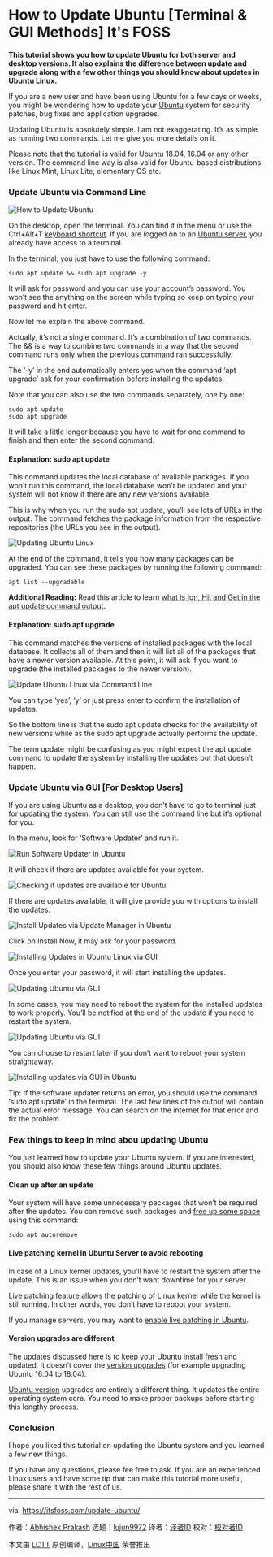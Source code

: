 [#]: collector: (lujun9972)
[#]: translator: ( )
[#]: reviewer: ( )
[#]: publisher: ( )
[#]: url: ( )
[#]: subject: (How to Update Ubuntu [Terminal & GUI Methods] It's FOSS)
[#]: via: (https://itsfoss.com/update-ubuntu/)
[#]: author: (Abhishek Prakash https://itsfoss.com/author/abhishek/)

How to Update Ubuntu [Terminal & GUI Methods] It's FOSS
======

**This tutorial shows you how to update Ubuntu for both server and desktop versions. It also explains the difference between update and upgrade along with a few other things you should know about updates in Ubuntu Linux.**

If you are a new user and have been using Ubuntu for a few days or weeks, you might be wondering how to update your [Ubuntu][1] system for security patches, bug fixes and application upgrades.

Updating Ubuntu is absolutely simple. I am not exaggerating. It’s as simple as running two commands. Let me give you more details on it.

Please note that the tutorial is valid for Ubuntu 18.04, 16.04 or any other version. The command line way is also valid for Ubuntu-based distributions like Linux Mint, Linux Lite, elementary OS etc.

### Update Ubuntu via Command Line

![How to Update Ubuntu][2]

On the desktop, open the terminal. You can find it in the menu or use the Ctrl+Alt+T [keyboard shortcut][3]. If you are logged on to an [Ubuntu server][4], you already have access to a terminal.

In the terminal, you just have to use the following command:

```
sudo apt update && sudo apt upgrade -y
```

It will ask for password and you can use your account’s password. You won’t see the anything on the screen while typing so keep on typing your password and hit enter.

Now let me explain the above command.

Actually, it’s not a single command. It’s a combination of two commands. The && is a way to combine two commands in a way that the second command runs only when the previous command ran successfully.

The ‘-y’ in the end automatically enters yes when the command ‘apt upgrade’ ask for your confirmation before installing the updates.

Note that you can also use the two commands separately, one by one:

```
sudo apt update
sudo apt upgrade
```

It will take a little longer because you have to wait for one command to finish and then enter the second command.

#### Explanation: sudo apt update

This command updates the local database of available packages. If you won’t run this command, the local database won’t be updated and your system will not know if there are any new versions available.

This is why when you run the sudo apt update, you’ll see lots of URLs in the output. The command fetches the package information from the respective repositories (the URLs you see in the output).

![Updating Ubuntu Linux][5]

At the end of the command, it tells you how many packages can be upgraded. You can see these packages by running the following command:

```
apt list --upgradable
```

**Additional Reading:** Read this article to learn [what is Ign, Hit and Get in the apt update command output][6].

#### Explanation: sudo apt upgrade

This command matches the versions of installed packages with the local database. It collects all of them and then it will list all of the packages that have a newer version available. At this point, it will ask if you want to upgrade (the installed packages to the newer version).

![Update Ubuntu Linux via Command Line][7]

You can type ‘yes’, ‘y’ or just press enter to confirm the installation of updates.

So the bottom line is that the sudo apt update checks for the availability of new versions while as the sudo apt upgrade actually performs the update.

The term update might be confusing as you might expect the apt update command to update the system by installing the updates but that doesn’t happen.

### Update Ubuntu via GUI [For Desktop Users]

If you are using Ubuntu as a desktop, you don’t have to go to terminal just for updating the system. You can still use the command line but it’s optional for you.

In the menu, look for ‘Software Updater’ and run it.

![Run Software Updater in Ubuntu][8]

It will check if there are updates available for your system.

![Checking if updates are available for Ubuntu][9]

If there are updates available, it will give provide you with options to install the updates.

![Install Updates via Update Manager in Ubuntu][10]

Click on Install Now, it may ask for your password.

![Installing Updates in Ubuntu Linux via GUI][11]

Once you enter your password, it will start installing the updates.

![Updating Ubuntu via GUI][12]

In some cases, you may need to reboot the system for the installed updates to work properly. You’ll be notified at the end of the update if you need to restart the system.

![Updating Ubuntu via GUI][12]

You can choose to restart later if you don’t want to reboot your system straightaway.

![Installing updates via GUI in Ubuntu][13]

Tip: If the software updater returns an error, you should use the command ‘sudo apt update’ in the terminal. The last few lines of the output will contain the actual error message. You can search on the internet for that error and fix the problem.

### Few things to keep in mind abou updating Ubuntu

You just learned how to update your Ubuntu system. If you are interested, you should also know these few things around Ubuntu updates.

#### Clean up after an update

Your system will have some unnecessary packages that won’t be required after the updates. You can remove such packages and [free up some space][14] using this command:

```
sudo apt autoremove
```

####  Live patching kernel in Ubuntu Server to avoid rebooting

In case of a Linux kernel updates, you’ll have to restart the system after the update. This is an issue when you don’t want downtime for your server.

[Live patching][15] feature allows the patching of Linux kernel while the kernel is still running. In other words, you don’t have to reboot your system.

If you manage servers, you may want to [enable live patching in Ubuntu][16].

#### Version upgrades are different

The updates discussed here is to keep your Ubuntu install fresh and updated. It doesn’t cover the [version upgrades][17] (for example upgrading Ubuntu 16.04 to 18.04).

[Ubuntu version][18] upgrades are entirely a different thing. It updates the entire operating system core. You need to make proper backups before starting this lengthy process.

### Conclusion

I hope you liked this tutorial on updating the Ubuntu system and you learned a few new things.

If you have any questions, please fee free to ask. If you are an experienced Linux users and have some tip that can make this tutorial more useful, please share it with the rest of us.

--------------------------------------------------------------------------------

via: https://itsfoss.com/update-ubuntu/

作者：[Abhishek Prakash][a]
选题：[lujun9972][b]
译者：[译者ID](https://github.com/译者ID)
校对：[校对者ID](https://github.com/校对者ID)

本文由 [LCTT](https://github.com/LCTT/TranslateProject) 原创编译，[Linux中国](https://linux.cn/) 荣誉推出

[a]: https://itsfoss.com/author/abhishek/
[b]: https://github.com/lujun9972
[1]: https://www.ubuntu.com/
[2]: https://i1.wp.com/itsfoss.com/wp-content/uploads/2018/12/how-to-update-ubuntu.png?resize=800%2C450&ssl=1
[3]: https://itsfoss.com/ubuntu-shortcuts/
[4]: https://www.ubuntu.com/download/server
[5]: https://i0.wp.com/itsfoss.com/wp-content/uploads/2018/12/update-ubunt-1.jpeg?resize=800%2C357&ssl=1
[6]: https://itsfoss.com/apt-get-linux-guide/
[7]: https://i2.wp.com/itsfoss.com/wp-content/uploads/2018/12/update-ubunt-2.jpeg?ssl=1
[8]: https://i0.wp.com/itsfoss.com/wp-content/uploads/2018/12/update-ubuntu-via-GUI-1.jpeg?resize=800%2C250&ssl=1
[9]: https://i2.wp.com/itsfoss.com/wp-content/uploads/2018/12/update-ubuntu-via-GUI-2.jpeg?resize=800%2C250&ssl=1
[10]: https://i0.wp.com/itsfoss.com/wp-content/uploads/2018/12/update-ubuntu-GUI-3.jpeg?resize=800%2C365&ssl=1
[11]: https://i2.wp.com/itsfoss.com/wp-content/uploads/2018/12/install-update-ubuntu-1.jpg?resize=800%2C450&ssl=1
[12]: https://i0.wp.com/itsfoss.com/wp-content/uploads/2018/12/installing-updates-ubuntu.jpg?ssl=1
[13]: https://i2.wp.com/itsfoss.com/wp-content/uploads/2018/12/installing-updates-ubuntu-2.jpeg?ssl=1
[14]: https://itsfoss.com/free-up-space-ubuntu-linux/
[15]: https://www.ubuntu.com/livepatch
[16]: https://www.cyberciti.biz/faq/howto-live-patch-ubuntu-linux-server-kernel-without-rebooting/
[17]: https://itsfoss.com/upgrade-ubuntu-version/
[18]: https://itsfoss.com/how-to-know-ubuntu-unity-version/
